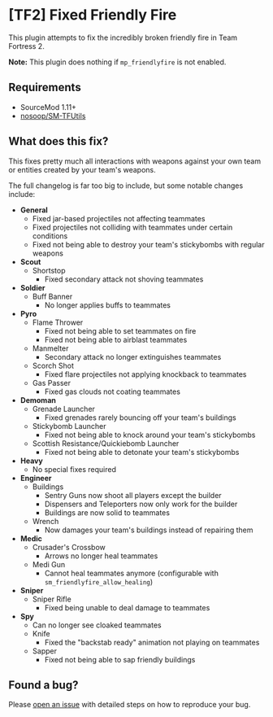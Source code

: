 # [TF2] Fixed Friendly Fire

This plugin attempts to fix the incredibly broken friendly fire in Team Fortress 2.

**Note:** This plugin does nothing if `mp_friendlyfire` is not enabled.

## Requirements

* SourceMod 1.11+
* [nosoop/SM-TFUtils](https://github.com/nosoop/SM-TFUtils)

## What does this fix?

This fixes pretty much all interactions with weapons against your own team or entities created by your team's weapons.

The full changelog is far too big to include, but some notable changes include:

* **General**
    * Fixed jar-based projectiles not affecting teammates
    * Fixed projectiles not colliding with teammates under certain conditions
    * Fixed not being able to destroy your team's stickybombs with regular weapons
* **Scout**
    * Shortstop
        * Fixed secondary attack not shoving teammates
* **Soldier**
    * Buff Banner
        * No longer applies buffs to teammates
* **Pyro**
    * Flame Thrower
        * Fixed not being able to set teammates on fire
        * Fixed not being able to airblast teammates
    * Manmelter
        * Secondary attack no longer extinguishes teammates
    * Scorch Shot
        * Fixed flare projectiles not applying knockback to teammates
    * Gas Passer
        * Fixed gas clouds not coating teammates
* **Demoman**
    * Grenade Launcher
        * Fixed grenades rarely bouncing off your team's buildings
    * Stickybomb Launcher
        * Fixed not being able to knock around your team's stickybombs
    * Scottish Resistance/Quickiebomb Launcher
        * Fixed not being able to detonate your team's stickybombs
* **Heavy**
    * No special fixes required
* **Engineer**
    * Buildings
        * Sentry Guns now shoot all players except the builder
        * Dispensers and Teleporters now only work for the builder
        * Buildings are now solid to teammates
    * Wrench
        * Now damages your team's buildings instead of repairing them
* **Medic**
    * Crusader's Crossbow
        * Arrows no longer heal teammates
    * Medi Gun
        * Cannot heal teammates anymore (configurable with `sm_friendlyfire_allow_healing`)
* **Sniper**
    * Sniper Rifle
        * Fixed being unable to deal damage to teammates
* **Spy**
    * Can no longer see cloaked teammates
    * Knife
        * Fixed the "backstab ready" animation not playing on teammates
    * Sapper
        * Fixed not being able to sap friendly buildings

## Found a bug?

Please [open an issue](https://github.com/Mikusch/friendlyfire/issues) with detailed steps on how to reproduce your bug.
